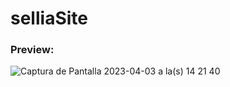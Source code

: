 # selliaSite


### Preview:
![Captura de Pantalla 2023-04-03 a la(s) 14 21 40](https://user-images.githubusercontent.com/127801496/229618837-7c54d1fa-db33-412b-844b-bd733ae9d61b.png)
